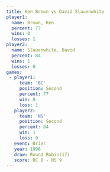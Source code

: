 ```yaml
---
title: Ken Brown vs David Slauenwhite
player1:                  
  name: Brown, Ken        
  percent: 77             
  wins: 0                 
  losses: 1               
player2:                  
  name: Slauenwhite, David
  percent: 84             
  wins: 1                 
  losses: 0               
games:
 - player1:          
     team: 'BC'      
     position: Second
     percent: 77     
     win: 0          
     loss: 1         
   player2:          
     team: 'NS'      
     position: Second
     percent: 84     
     win: 1          
     loss: 0         
   event: Brier         
   year: 1996           
   draw: Round Robin(17)
   score: BC 8 - NS 9   
---
```

